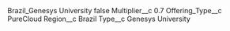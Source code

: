 <?xml version="1.0" encoding="UTF-8"?>
<CustomMetadata xmlns="http://soap.sforce.com/2006/04/metadata" xmlns:xsi="http://www.w3.org/2001/XMLSchema-instance" xmlns:xsd="http://www.w3.org/2001/XMLSchema">
    <label>Brazil_Genesys University</label>
    <protected>false</protected>
    <values>
        <field>Multiplier__c</field>
        <value xsi:type="xsd:double">0.7</value>
    </values>
    <values>
        <field>Offering_Type__c</field>
        <value xsi:type="xsd:string">PureCloud</value>
    </values>
    <values>
        <field>Region__c</field>
        <value xsi:type="xsd:string">Brazil</value>
    </values>
    <values>
        <field>Type__c</field>
        <value xsi:type="xsd:string">Genesys University</value>
    </values>
</CustomMetadata>
